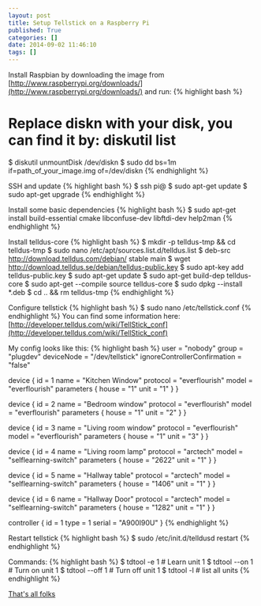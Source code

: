 ```yaml
---
layout: post
title: Setup Tellstick on a Raspberry Pi
published: True
categories: []
date: 2014-09-02 11:46:10
tags: []
---
```


Install Raspbian by downloading the image from [http://www.raspberrypi.org/downloads/](http://www.raspberrypi.org/downloads/) and run:
{% highlight bash %}
# Replace diskn with your disk, you can find it by: diskutil list
$ diskutil unmountDisk /dev/diskn
$ sudo dd bs=1m if=path_of_your_image.img of=/dev/diskn
{% endhighlight %}

SSH and update
{% highlight bash %}
$ ssh pi@<pi-ip>
$ sudo apt-get update
$ sudo apt-get upgrade
{% endhighlight %}

Install some basic dependencies
{% highlight bash %}
$ sudo apt-get install build-essential cmake libconfuse-dev libftdi-dev help2man
{% endhighlight %}

Install telldus-core
{% highlight bash %}
$ mkdir -p telldus-tmp && cd telldus-tmp
$ sudo nano /etc/apt/sources.list.d/telldus.list
$ deb-src http://download.telldus.com/debian/ stable main
$ wget http://download.telldus.se/debian/telldus-public.key
$ sudo apt-key add telldus-public.key
$ sudo apt-get update
$ sudo apt-get build-dep telldus-core
$ sudo apt-get --compile source telldus-core
$ sudo dpkg --install *.deb
$ cd .. && rm telldus-tmp
{% endhighlight %}

Configure tellstick
{% highlight bash %}
$ sudo nano /etc/tellstick.conf
{% endhighlight %}
You can find some information here: [http://developer.telldus.com/wiki/TellStick_conf](http://developer.telldus.com/wiki/TellStick_conf)

My config looks like this:
{% highlight bash %}
user = "nobody"
group = "plugdev"
deviceNode = "/dev/tellstick"
ignoreControllerConfirmation = "false"

device {
  id = 1
  name = "Kitchen Window"
  protocol = "everflourish"
  model = "everflourish"
  parameters {
    house = "1"
    unit = "1"
  }
}

device {
  id = 2
  name = "Bedroom window"
  protocol = "everflourish"
  model = "everflourish"
  parameters {
    house = "1"
    unit = "2"
  }
}

device {
  id = 3
  name = "Living room window"
  protocol = "everflourish"
  model = "everflourish"
  parameters {
    house = "1"
    unit = "3"
  }
}

device {
  id = 4
  name = "Living room lamp"
  protocol = "arctech"
  model = "selflearning-switch"
  parameters {
    house = "2622"
    unit = "1"
  }
}

device {
  id = 5
  name = "Hallway table"
  protocol = "arctech"
  model = "selflearning-switch"
  parameters {
    house = "1406"
    unit = "1"
  }
}

device {
  id = 6
  name = "Hallway Door"
  protocol = "arctech"
  model = "selflearning-switch"
  parameters {
    house = "1282"
    unit = "1"
  }
}

controller {
  id = 1
  type = 1
  serial = "A900I90U"
}
{% endhighlight %}

Restart tellstick
{% highlight bash %}
$ sudo /etc/init.d/telldusd restart
{% endhighlight %}

Commands:
{% highlight bash %}
$ tdtool -e 1 # Learn unit 1
$ tdtool --on 1 # Turn on unit 1
$ tdtool --off 1 # Turn off unit 1
$ tdtool -l # list all units
{% endhighlight %}

[That's all folks](https://www.youtube.com/watch?v=gBzJGckMYO4)
